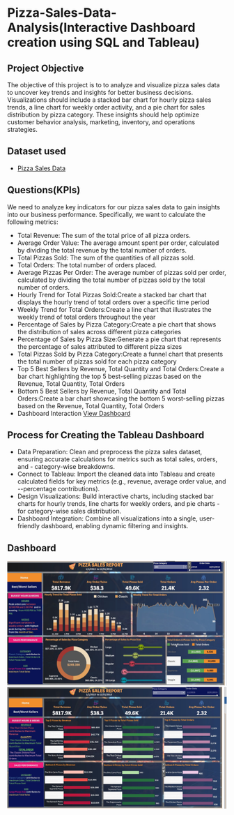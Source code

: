 # Pizza-Sales-Data-Analysis(Interactive Dashboard creation using SQL and Tableau)
## Project Objective
The objective of this project is to to analyze and visualize pizza sales data to uncover key trends and insights for better business decisions. Visualizations should include a stacked bar chart for hourly pizza sales trends, a line chart for weekly order activity, and a pie chart for sales distribution by pizza category. These insights should help optimize customer behavior analysis, marketing, inventory, and operations strategies.

## Dataset used
- <a href="https://github.com/ramyakothapally-spec/Data-Analysis-Tableau-Sql-Dashboard/blob/main/Pizza_Sales_Data_xlsx">Pizza Sales Data </a>

## Questions(KPIs)
We need to analyze key indicators for our pizza sales data to gain insights into our business performance. Specifically, we want to calculate the following metrics:
- Total Revenue: The sum of the total price of all pizza orders.
- Average Order Value: The average amount spent per order, calculated by dividing the total revenue by the total number of orders.
- Total Pizzas Sold: The sum of the quantities of all pizzas sold.
- Total Orders: The total number of orders placed.
- Average Pizzas Per Order: The average number of pizzas sold per order, calculated by dividing the total number of pizzas sold by the total number of orders.
- Hourly Trend for Total Pizzas Sold:Create a stacked bar chart that displays the hourly trend of total orders over a specific time period
- Weekly Trend for Total Orders:Create a line chart that illustrates the weekly trend of total orders throughout the year
- Percentage of Sales by Pizza Category:Create a pie chart that shows the distribution of sales across different pizza categories
- Percentage of Sales by Pizza Size:Generate a pie chart that represents the percentage of sales attributed to different pizza sizes
- Total Pizzas Sold by Pizza Category:Create a funnel chart that presents the total number of pizzas sold for each pizza category
- Top 5 Best Sellers by Revenue, Total Quantity and Total Orders:Create a bar chart highlighting the top 5 best-selling pizzas based on the Revenue, Total Quantity, Total Orders
- Bottom 5 Best Sellers by Revenue, Total Quantity and Total Orders:Create a bar chart showcasing the bottom 5 worst-selling pizzas based on the Revenue, Total Quantity, Total Orders
- Dashboard Interaction <a href="https://github.com/ramyakothapally-spec/Data-Analysis-Tableau-Sql-Dashboard/blob/main/Pizza%20Sales%20Report%20Dashboard%20(1)%20(1).twbx">View Dashboard <a/>

## Process for Creating the Tableau Dashboard
- Data Preparation: Clean and preprocess the pizza sales dataset, ensuring accurate calculations for metrics such as total sales, orders, and - category-wise breakdowns.
- Connect to Tableau: Import the cleaned data into Tableau and create calculated fields for key metrics (e.g., revenue, average order value, and --percentage contributions).
- Design Visualizations: Build interactive charts, including stacked bar charts for hourly trends, line charts for weekly orders, and pie charts - for category-wise sales distribution.
- Dashboard Integration: Combine all visualizations into a single, user-friendly dashboard, enabling dynamic filtering and insights.

## Dashboard
![Screenshot](https://github.com/ramyakothapally-spec/Data-Analysis-Tableau-Sql-Dashboard/blob/main/Tableau_Dashboard_Image_1.jpg)
![Screenshot](https://github.com/ramyakothapally-spec/Data-Analysis-Tableau-Sql-Dashboard/blob/main/Tableau_Dashboard_Image2.jpg)




